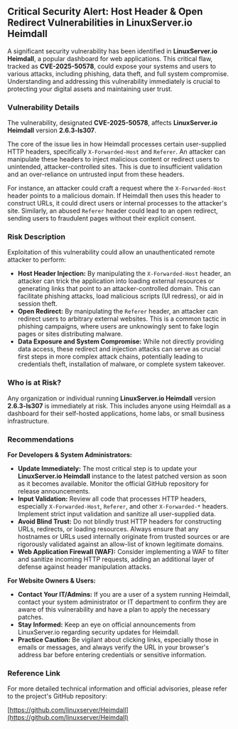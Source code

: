 ## Critical Security Alert: Host Header & Open Redirect Vulnerabilities in LinuxServer.io Heimdall

A significant security vulnerability has been identified in **LinuxServer.io Heimdall**, a popular dashboard for web applications. This critical flaw, tracked as **CVE-2025-50578**, could expose your systems and users to various attacks, including phishing, data theft, and full system compromise. Understanding and addressing this vulnerability immediately is crucial to protecting your digital assets and maintaining user trust.

### Vulnerability Details

The vulnerability, designated **CVE-2025-50578**, affects **LinuxServer.io Heimdall** version **2.6.3-ls307**.

The core of the issue lies in how Heimdall processes certain user-supplied HTTP headers, specifically `X-Forwarded-Host` and `Referer`. An attacker can manipulate these headers to inject malicious content or redirect users to unintended, attacker-controlled sites. This is due to insufficient validation and an over-reliance on untrusted input from these headers.

For instance, an attacker could craft a request where the `X-Forwarded-Host` header points to a malicious domain. If Heimdall then uses this header to construct URLs, it could direct users or internal processes to the attacker's site. Similarly, an abused `Referer` header could lead to an open redirect, sending users to fraudulent pages without their explicit consent.

### Risk Description

Exploitation of this vulnerability could allow an unauthenticated remote attacker to perform:

*   **Host Header Injection:** By manipulating the `X-Forwarded-Host` header, an attacker can trick the application into loading external resources or generating links that point to an attacker-controlled domain. This can facilitate phishing attacks, load malicious scripts (UI redress), or aid in session theft.
*   **Open Redirect:** By manipulating the `Referer` header, an attacker can redirect users to arbitrary external websites. This is a common tactic in phishing campaigns, where users are unknowingly sent to fake login pages or sites distributing malware.
*   **Data Exposure and System Compromise:** While not directly providing data access, these redirect and injection attacks can serve as crucial first steps in more complex attack chains, potentially leading to credentials theft, installation of malware, or complete system takeover.

### Who is at Risk?

Any organization or individual running **LinuxServer.io Heimdall** version **2.6.3-ls307** is immediately at risk. This includes anyone using Heimdall as a dashboard for their self-hosted applications, home labs, or small business infrastructure.

### Recommendations

**For Developers & System Administrators:**

*   **Update Immediately:** The most critical step is to update your **LinuxServer.io Heimdall** instance to the latest patched version as soon as it becomes available. Monitor the official GitHub repository for release announcements.
*   **Input Validation:** Review all code that processes HTTP headers, especially `X-Forwarded-Host`, `Referer`, and other `X-Forwarded-*` headers. Implement strict input validation and sanitize all user-supplied data.
*   **Avoid Blind Trust:** Do not blindly trust HTTP headers for constructing URLs, redirects, or loading resources. Always ensure that any hostnames or URLs used internally originate from trusted sources or are rigorously validated against an allow-list of known legitimate domains.
*   **Web Application Firewall (WAF):** Consider implementing a WAF to filter and sanitize incoming HTTP requests, adding an additional layer of defense against header manipulation attacks.

**For Website Owners & Users:**

*   **Contact Your IT/Admins:** If you are a user of a system running Heimdall, contact your system administrator or IT department to confirm they are aware of this vulnerability and have a plan to apply the necessary patches.
*   **Stay Informed:** Keep an eye on official announcements from LinuxServer.io regarding security updates for Heimdall.
*   **Practice Caution:** Be vigilant about clicking links, especially those in emails or messages, and always verify the URL in your browser's address bar before entering credentials or sensitive information.

### Reference Link

For more detailed technical information and official advisories, please refer to the project's GitHub repository:

[https://github.com/linuxserver/Heimdall](https://github.com/linuxserver/Heimdall)